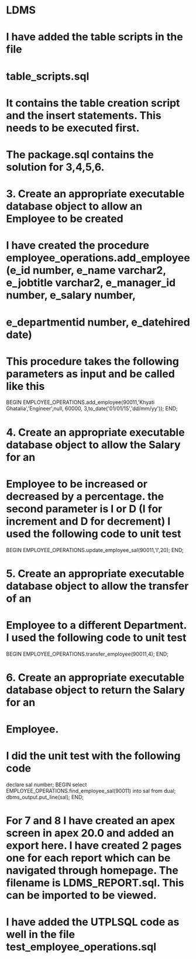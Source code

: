 # LDMS

# I have added the table scripts in the file 

# table_scripts.sql

# It contains the table creation script and the insert statements. This needs to be executed first.

# The package.sql contains the solution for 3,4,5,6. 

# 3. Create an appropriate executable database object to allow an Employee to be created 
#  I have created the procedure employee_operations.add_employee(e_id number, e_name varchar2, e_jobtitle varchar2, e_manager_id number, e_salary number, 
 #        e_departmentid number, e_datehired date)

# This procedure takes the following parameters as input and be called like this
BEGIN
EMPLOYEE_OPERATIONS.add_employee(90011,'Khyati Ghatalia','Engineer',null, 60000, 3,to_date('01/01/15','dd/mm/yy'));
END;


#  4. Create an appropriate executable database object to allow the Salary for an
#  Employee to be increased or decreased by a percentage. the second parameter is I or D (I for increment and D for decrement) I used the following code to unit test

BEGIN
EMPLOYEE_OPERATIONS.update_employee_sal(90011,'I',20);
END;


#  5. Create an appropriate executable database object to allow the transfer of an
#  Employee to a different Department. I used the following code to unit test

BEGIN
EMPLOYEE_OPERATIONS.transfer_employee(90011,4);
END;

#  6. Create an appropriate executable database object to return the Salary for an
#  Employee.
# I did the unit test with the following code 
declare
sal number;
BEGIN
select EMPLOYEE_OPERATIONS.find_employee_sal(90011) into sal from dual;
dbms_output.put_line(sal);
END;


# For 7 and 8 I have created an apex screen in apex 20.0 and added an export here. I have created 2 pages one for each report which can be navigated through homepage. The filename is LDMS_REPORT.sql. This can be imported to be viewed.


# I have added the UTPLSQL code as well in the file test_employee_operations.sql

